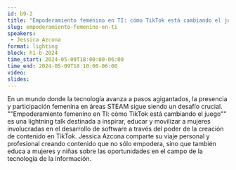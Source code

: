 ```yaml
---
id: b9-2
title: "Empoderamiento femenino en TI: cómo TikTok está cambiando el juego"
slug: empoderamiento-femenino-en-ti
speakers:
 - Jessica Azcona
format: lighting
block: h1-b-2024
time_start: 2024-05-09T18:00:00-06:00
time_end: 2024-05-09T18:10:00-06:00
video:
slides:
---
```


En un mundo donde la tecnología avanza a pasos agigantados, la presencia y participación femenina en áreas STEAM sigue siendo un desafío crucial. ""Empoderamiento femenino en TI: cómo TikTok está cambiando el juego"" es una lightning talk destinada a inspirar, educar y movilizar a mujeres involucradas en el desarrollo de software a través del poder de la creación de contenido en TikTok.
Jessica Azcona comparte su viaje personal y profesional creando contenido que no sólo empodera, sino que también educa a mujeres y niñas sobre las oportunidades en el campo de la tecnología de la información.